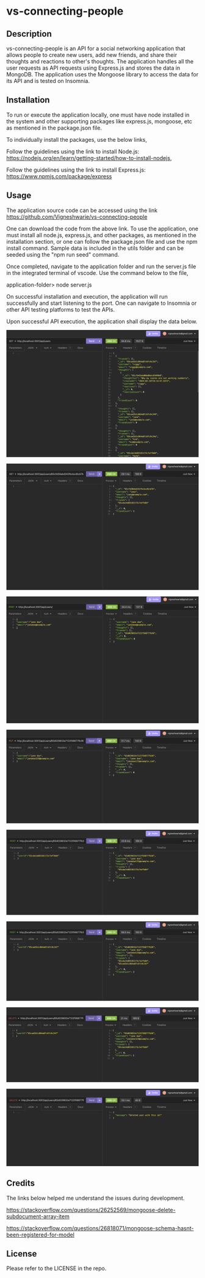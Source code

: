 # vs-connecting-people

## Description

vs-connecting-people is an API for a social networking application that allows people to create new users, add new friends, and share their thoughts and reactions to other's thoughts. The application handles all the user requests as API requests using Express.js and stores the data in MongoDB. The application uses the Mongoose library to access the data for its API and is tested on Insomnia.

## Installation

To run or execute the application locally, one must have node installed in the system and other supporting packages like express.js, mongoose, etc as mentioned in the package.json file.

To individually install the packages, use the below links,

Follow the guidelines using the link to install Node.js: https://nodejs.org/en/learn/getting-started/how-to-install-nodejs, 

Follow the guidelines using the link to install Express.js: https://www.npmjs.com/package/express

## Usage

The application source code can be accessed using the link https://github.com/Vigneshwarie/vs-connecting-people

One can download the code from the above link. To use the application, one must install all node.js, express.js, and other packages, as mentioned in the installation section, or one can follow the package.json file and use the npm install command. Sample data is included in the utils folder and can be seeded using the "npm run seed" command.

Once completed, navigate to the application folder and run the server.js file in the integrated terminal of vscode. Use the command below to the file,

application-folder> node server.js

On successful installation and execution, the application will run successfully and start listening to the port. One can navigate to Insomnia or other API testing platforms to test the APIs.  

Upon successful API execution, the application shall display the data below.

![alt text](public/images/getAllUsers.png)

![alt text](public/images/getUserById.png)

![alt text](public/images/createUser.png)

![alt text](public/images/updateUser.png)

![alt text](public/images/addFriendForUser.png)

![alt text](public/images/addSecondFriend.png)

![alt text](public/images/deleteFriendForUser.png)

![alt text](public/images/deleteUser.png)

## Credits

The links below helped me understand the issues during development.

https://stackoverflow.com/questions/26252569/mongoose-delete-subdocument-array-item

https://stackoverflow.com/questions/26818071/mongoose-schema-hasnt-been-registered-for-model

## License

Please refer to the LICENSE in the repo.